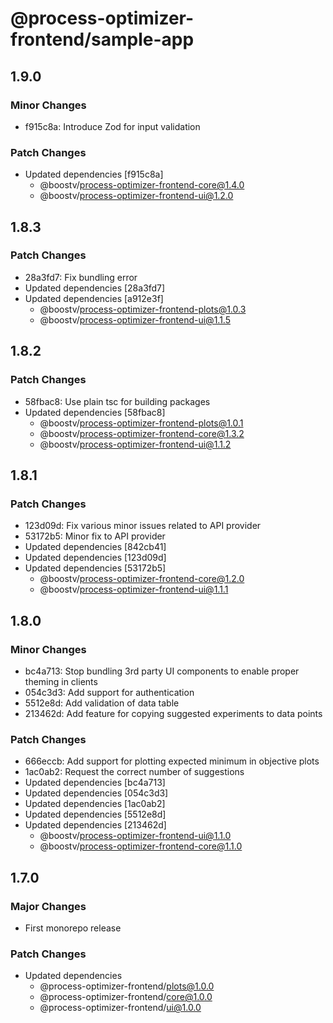 # @process-optimizer-frontend/sample-app

## 1.9.0

### Minor Changes

- f915c8a: Introduce Zod for input validation

### Patch Changes

- Updated dependencies [f915c8a]
  - @boostv/process-optimizer-frontend-core@1.4.0
  - @boostv/process-optimizer-frontend-ui@1.2.0

## 1.8.3

### Patch Changes

- 28a3fd7: Fix bundling error
- Updated dependencies [28a3fd7]
- Updated dependencies [a912e3f]
  - @boostv/process-optimizer-frontend-plots@1.0.3
  - @boostv/process-optimizer-frontend-ui@1.1.5

## 1.8.2

### Patch Changes

- 58fbac8: Use plain tsc for building packages
- Updated dependencies [58fbac8]
  - @boostv/process-optimizer-frontend-plots@1.0.1
  - @boostv/process-optimizer-frontend-core@1.3.2
  - @boostv/process-optimizer-frontend-ui@1.1.2

## 1.8.1

### Patch Changes

- 123d09d: Fix various minor issues related to API provider
- 53172b5: Minor fix to API provider
- Updated dependencies [842cb41]
- Updated dependencies [123d09d]
- Updated dependencies [53172b5]
  - @boostv/process-optimizer-frontend-core@1.2.0
  - @boostv/process-optimizer-frontend-ui@1.1.1

## 1.8.0

### Minor Changes

- bc4a713: Stop bundling 3rd party UI components to enable proper theming in clients
- 054c3d3: Add support for authentication
- 5512e8d: Add validation of data table
- 213462d: Add feature for copying suggested experiments to data points

### Patch Changes

- 666eccb: Add support for plotting expected minimum in objective plots
- 1ac0ab2: Request the correct number of suggestions
- Updated dependencies [bc4a713]
- Updated dependencies [054c3d3]
- Updated dependencies [1ac0ab2]
- Updated dependencies [5512e8d]
- Updated dependencies [213462d]
  - @boostv/process-optimizer-frontend-ui@1.1.0
  - @boostv/process-optimizer-frontend-core@1.1.0

## 1.7.0

### Major Changes

- First monorepo release

### Patch Changes

- Updated dependencies
  - @process-optimizer-frontend/plots@1.0.0
  - @process-optimizer-frontend/core@1.0.0
  - @process-optimizer-frontend/ui@1.0.0
